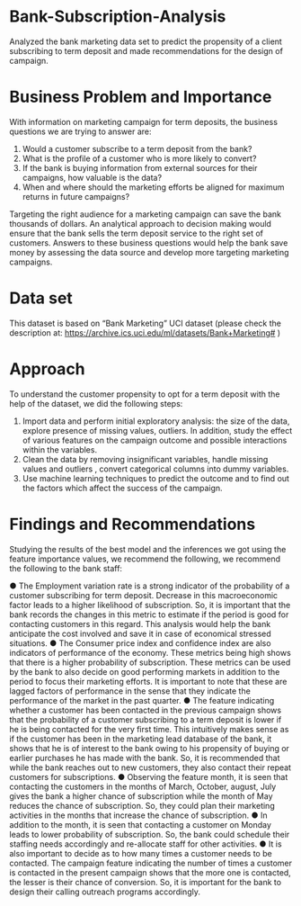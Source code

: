 # Bank-Subscription-Analysis

Analyzed the bank marketing data set to predict the propensity of a client subscribing to term deposit and made recommendations for the design of campaign.

# Business Problem and Importance

With information on marketing campaign for term deposits, the business questions we are trying to answer are:
1) Would a customer subscribe to a term deposit from the bank?
2) What is the profile of a customer who is more likely to convert?
3) If the bank is buying information from external sources for their campaigns, how valuable is the data?
4) When and where should the marketing efforts be aligned for maximum returns in future campaigns?

Targeting the right audience for a marketing campaign can save the bank thousands of dollars. An analytical approach to decision making would ensure that the bank sells the term deposit service to the right set of customers. Answers to these business questions would help the bank save money by assessing the data source and develop more targeting marketing campaigns.

# Data set
This dataset is based on “Bank Marketing” UCI dataset (please check the description at: https://archive.ics.uci.edu/ml/datasets/Bank+Marketing# )

# Approach
To understand the customer propensity to opt for a term deposit with the help of the dataset, we did the following steps: 
1) Import data and perform initial exploratory analysis: the size of the data, explore presence of missing values, outliers. In addition, study the effect of various features on the campaign outcome and possible interactions within the variables. 
2) Clean the data by removing insignificant variables, handle missing values and outliers , convert categorical columns into dummy variables. 
3) Use machine learning techniques to predict the outcome and to find out the factors which affect the success of the campaign.

# Findings and Recommendations
Studying the results of the best model and the inferences we got using the feature importance values, we recommend the following, we recommend the following to the bank staff:

● The Employment variation rate is a strong indicator of the probability of a customer subscribing for term deposit. Decrease in this macroeconomic factor leads to a higher likelihood of subscription. So, it is important that the bank records the changes in this metric to estimate if the period is good for contacting customers in this regard. This analysis would help the bank anticipate the cost involved and save it in case of economical stressed situations.
● The Consumer price index and confidence index are also indicators of performance of the economy. These metrics being high shows that there is a higher probability of subscription. These metrics can be used by the bank to also decide on good performing markets in addition to the period to focus their marketing efforts. It is important to note that these are lagged factors of performance in the sense that they indicate the performance of the market in the past quarter.
● The feature indicating whether a customer has been contacted in the previous campaign shows that the probability of a customer subscribing to a term deposit is lower if he is being contacted for the very first time. This intuitively makes sense as if the customer has been in the marketing lead database of the bank, it shows that he is of interest to the bank owing to his propensity of buying or earlier purchases he has made with the bank. So, it is recommended that while the bank reaches out to new customers, they also contact their repeat customers for subscriptions.
● Observing the feature month, it is seen that contacting the customers in the months of March, October, august, July gives the bank a higher chance of subscription while the month of May reduces the chance of subscription. So, they could plan their marketing activities in the months that increase the chance of subscription.
● In addition to the month, it is seen that contacting a customer on Monday leads to lower probability of subscription. So, the bank could schedule their staffing needs accordingly and re-allocate staff for other activities.
● It is also important to decide as to how many times a customer needs to be contacted. The campaign feature indicating the number of times a customer is contacted in the present campaign shows that the more one is contacted, the lesser is their chance of conversion. So, it is important for the bank to design their calling outreach programs accordingly.
